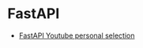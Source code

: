 # FastAPI

- [FastAPI Youtube personal selection](https://www.youtube.com/playlist?list=PLrJvjnSL5aF63YHWcQPMRFhTnT85X4DSW)

